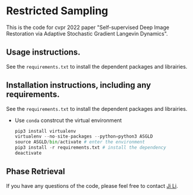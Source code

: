 # Restricted Sampling
This is the code for cvpr 2022 paper "Self-supervised Deep Image Restoration via Adaptive Stochastic Gradient Langevin Dynamics".
## Usage instructions.
See the ```requirements.txt``` to install the dependent packages and librairies.
## Installation instructions, including any requirements.
See the ```requirements.txt``` to install the dependent packages and librairies.

 + Use ```conda```  constrcut the virtual environment
    ```python
    pip3 install virtualenv
    virtualenv --no-site-packages --python=python3 ASGLD
    source ASGLD/bin/activate # enter the environment 
    pip3 install -r requirements.txt # install the dependency 
    deactivate
    ```

## Phase Retrieval

If you have any questions of the code, please feel free to contact [Ji Li](mailto:matliji@nus.edu.sg).

